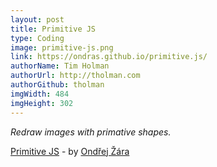 ```yaml
---
layout: post
title: Primitive JS
type: Coding
image: primitive-js.png
link: https://ondras.github.io/primitive.js/
authorName: Tim Holman
authorUrl: http://tholman.com
authorGithub: tholman
imgWidth: 484
imgHeight: 302
---
```


_Redraw images with primative shapes._

[Primitive JS](https://ondras.github.io/primitive.js) - by [Ondřej Žára](http://ondras.zarovi.cz/)
